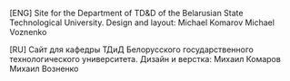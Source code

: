 [ENG]
Site for the Department of TD&D of the Belarusian State Technological University.
Design and layout:
Michael Komarov
Michael Voznenko

[RU]
Сайт для кафедры ТДиД Белорусского государственного технологического университета.
Дизайн и верстка:
Михаил Комаров
Михаил Возненко